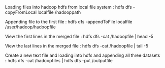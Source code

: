 Loading files into hadoop hdfs from local file system :
hdfs dfs -copyFromLocal localfile /hadooppath

Appending file to the first file :
hdfs dfs -appendToFile localfile /user/hadoop/hadoopfile

View the first lines in the merged file :
hdfs dfs -cat /hadoopfile | head -5

View the last lines in the merged file :
hdfs dfs -cat /hadoopfile | tail -5

Create a new text file and loading into hdfs and appending all three datasets :
hdfs dfs -cat /hadoopfiles | hdfs dfs -put /outputfile
